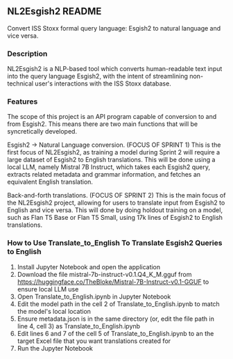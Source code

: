 ## NL2Esgish2 README
Convert ISS Stoxx formal query language: Esgish2 to natural language and vice versa.

### Description
NL2Esgish2 is a NLP-based tool which converts human-readable text input into the query language Esgish2, with the intent of streamlining non-technical user's interactions with the ISS Stoxx database.

### Features
The scope of this project is an API program capable of conversion to and from Esgish2. This means there are two main functions that will be syncretically developed.

Esgish2 -> Natural Language conversion. (FOCUS OF SPRINT 1) This is the first focus of NL2Esgish2, as training a model during Sprint 2 will require a large dataset of Esgish2 to English translations. This will be done using a local LLM, namely Mistral 7B Instruct, which takes each Esgish2 query, extracts related metadata and grammar information, and fetches an equivalent English translation.

Back-and-forth translations. (FOCUS OF SPRINT 2) This is the main focus of the NL2Esgish2 project, allowing for users to translate input from Esgish2 to English and vice versa. This will done by doing holdout training on a model, such as Flan T5 Base or Flan T5 Small, using 17k lines of Esgish2 to English translations. 

### How to Use Translate_to_English To Translate Esgish2 Queries to English
1. Install Jupyter Notebook and open the application
2. Download the file mistral-7b-instruct-v0.1.Q4_K_M.gguf from https://huggingface.co/TheBloke/Mistral-7B-Instruct-v0.1-GGUF to ensure local LLM use
3. Open Translate_to_English.ipynb in Jupyter Notebook
4. Edit the model path in the cell 2 of Translate_to_English.ipynb to match the model's local location
5. Ensure metadata.json is in the same directory (or, edit the file path in line 4, cell 3) as Translate_to_English.ipynb
6. Edit lines 6 and 7 of the cell 5 of Translate_to_English.ipynb to an the target Excel file that you want translations created for
7. Run the Jupyter Notebook

